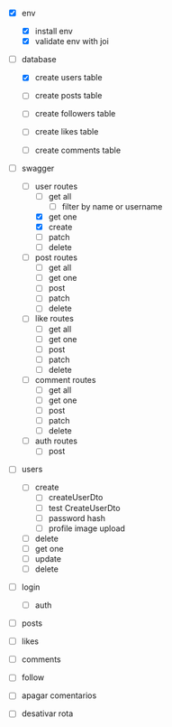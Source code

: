 - [x] env
  - [x] install env
  - [x] validate env with joi
  
- [ ] database
  - [x] create users table
  - [ ] create posts table
  - [ ] create followers table
  - [ ] create likes table
  - [ ] create comments table
  

- [ ] swagger
  - [ ] user routes
    - [ ] get all
      - [ ] filter by name or username
    - [x] get one
    - [x] create 
    - [ ] patch
    - [ ] delete
  - [ ] post routes
    - [ ] get all
    - [ ] get one
    - [ ] post 
    - [ ] patch
    - [ ] delete
  - [ ] like routes
    - [ ] get all
    - [ ] get one
    - [ ] post 
    - [ ] patch
    - [ ] delete
  - [ ] comment routes
    - [ ] get all
    - [ ] get one
    - [ ] post 
    - [ ] patch
    - [ ] delete
  - [ ] auth routes
    - [ ] post 
    
- [ ] users
  - [ ] create
    - [ ] createUserDto
    - [ ] test CreateUserDto
    - [ ] password hash
    - [ ] profile image upload
  - [ ] delete
  - [ ] get one
  - [ ] update
  - [ ] delete

- [ ] login
  - [ ] auth

- [ ] posts

- [ ] likes

- [ ] comments

- [ ] follow

- [ ] apagar comentarios
- [ ] desativar rota